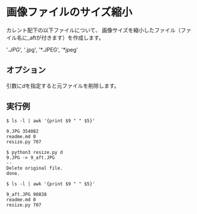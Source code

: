# 画像ファイルのサイズ縮小

カレント配下の以下ファイルについて、
画像サイズを縮小したファイル（ファイル名に_aftが付きます）を作成します。

'*.JPG', '*.jpg', '*.JPEG', '*jpeg'

## オプション

引数に*d*を指定すると元ファイルを削除します。

## 実行例

```
$ ls -l | awk '{print $9 " " $5}'
 
9.JPG 354082
readme.md 0
resize.py 707

$ python3 resize.py d
9.JPG -> 9_aft.JPG
--
Delete original file.
done.

$ ls -l | awk '{print $9 " " $5}'
 
9_aft.JPG 90838
readme.md 0
resize.py 707
```